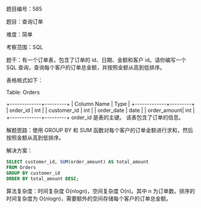 题目编号：585

题目：查询订单

难度：简单

考察范围：SQL

题干：有一个订单表，包含了订单的 id、日期、金额和客户 id。请你编写一个 SQL 查询，查询每个客户的订单总金额，并按照金额从高到低排序。

表格格式如下：

Table: Orders

+-------------+---------+
| Column Name | Type    |
+-------------+---------+
| order_id    | int     |
| customer_id | int     |
| order_date  | date    |
| order_amount| int     |
+-------------+---------+
order_id 是表的主键。
该表包含了订单的信息。

解题思路：使用 GROUP BY 和 SUM 函数对每个客户的订单金额进行求和，然后按照金额从高到低排序。

解决方案：

```sql
SELECT customer_id, SUM(order_amount) AS total_amount
FROM Orders
GROUP BY customer_id
ORDER BY total_amount DESC;
```

算法复杂度：时间复杂度 O(nlogn)，空间复杂度 O(n)。其中 n 为订单数。排序的时间复杂度为 O(nlogn)，需要额外的空间存储每个客户的订单总金额。